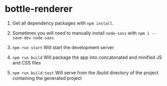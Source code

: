 # bottle-renderer



1. Get all dependency packages with `npm install`.

2. Sometimes you will need to manually install `node-sass` with `npm i --save-dev node-sass`

3. `npm run start` Will start the development server

4. `npm run build` Will package the app into concatonated and minified JS and CSS files

5. `npm run build:test` Will serve from the /build directory of the project containing the generated project
